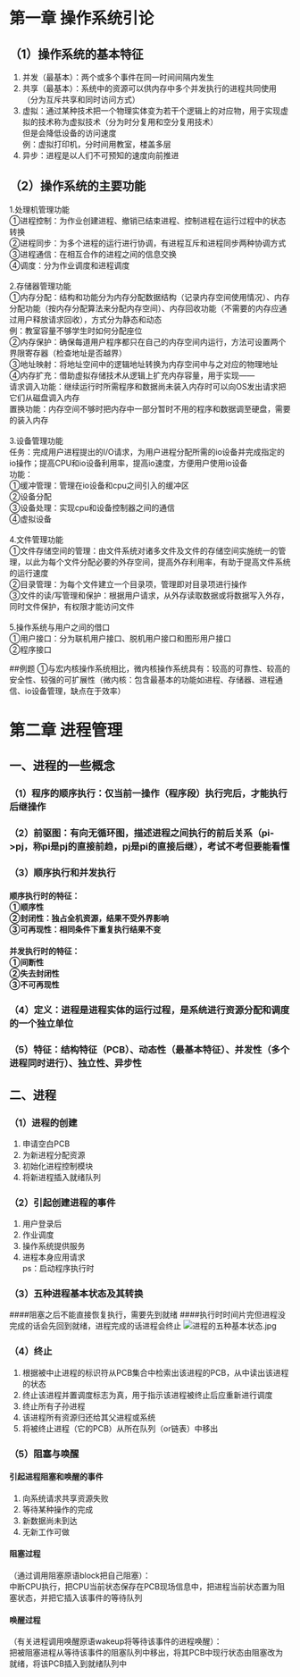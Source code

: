 
# 第一章 操作系统引论
## （1）操作系统的基本特征
1. 并发（最基本）：两个或多个事件在同一时间间隔内发生
2. 共享（最基本）：系统中的资源可以供内存中多个并发执行的进程共同使用（分为互斥共享和同时访问方式）
3. 虚拟：通过某种技术把一个物理实体变为若干个逻辑上的对应物，用于实现虚拟的技术称为虚拟技术（分为时分复用和空分复用技术）
  <br>但是会降低设备的访问速度
  <br>例：虚拟打印机，分时间用教室，楼盖多层
4. 异步：进程是以人们不可预知的速度向前推进

## （2）操作系统的主要功能
1.处理机管理功能
<br>①进程控制：为作业创建进程、撤销已结束进程、控制进程在运行过程中的状态转换
<br>②进程同步：为多个进程的运行进行协调，有进程互斥和进程同步两种协调方式
<br>③进程通信：在相互合作的进程之间的信息交换
<br>④调度：分为作业调度和进程调度
<br><br>2.存储器管理功能
<br>①内存分配：结构和功能分为内存分配数据结构（记录内存空间使用情况）、内存分配功能（按内存分配算法来分配内存空间）、内存回收功能（不需要的内存应通过用户释放请求回收），方式分为静态和动态
<br>例：教室容量不够学生时如何分配座位
<br>②内存保护：确保每道用户程序都只在自己的内存空间内运行，方法可设置两个界限寄存器（检查地址是否越界）
<br>③地址映射：将地址空间中的逻辑地址转换为内存空间中与之对应的物理地址
<br>④内存扩充：借助虚拟存储技术从逻辑上扩充内存容量，用于实现——
<br>请求调入功能：继续运行时所需程序和数据尚未装入内存时可以向OS发出请求把它们从磁盘调入内存
<br>置换功能：内存空间不够时把内存中一部分暂时不用的程序和数据调至硬盘，需要的装入内存
<br><br>3.设备管理功能
<br>任务：完成用户进程提出的I/O请求，为用户进程分配所需的io设备并完成指定的io操作；提高CPU和io设备利用率，提高io速度，方便用户使用io设备
<br>功能：
<br>①缓冲管理：管理在io设备和cpu之间引入的缓冲区
<br>②设备分配
<br>③设备处理：实现cpu和设备控制器之间的通信
<br>④虚拟设备
<br><br>4.文件管理功能
<br>①文件存储空间的管理：由文件系统对诸多文件及文件的存储空间实施统一的管理，以此为每个文件分配必要的外存空间，提高外存利用率，有助于提高文件系统的运行速度
<br>②目录管理：为每个文件建立一个目录项，管理即对目录项进行操作
<br>③文件的读/写管理和保护：根据用户请求，从外存读取数据或将数据写入外存，同时文件保护，有权限才能访问文件
<br><br>5.操作系统与用户之间的借口
<br>①用户接口：分为联机用户接口、脱机用户接口和图形用户接口
<br>②程序接口

##例题
①与宏内核操作系统相比，微内核操作系统具有：较高的可靠性、较高的安全性、较强的可扩展性（微内核：包含最基本的功能如进程、存储器、进程通信、io设备管理，缺点在于效率）

# 第二章 进程管理

## 一、进程的一些概念
### （1）程序的顺序执行：仅当前一操作（程序段）执行完后，才能执行后继操作
### （2）前驱图：有向无循环图，描述进程之间执行的前后关系（pi->pj，称pi是pj的直接前趋，pj是pi的直接后继），考试不考但要能看懂
### （3）顺序执行和并发执行
#### 顺序执行时的特征：<br>①顺序性<br>②封闭性：独占全机资源，结果不受外界影响<br>③可再现性：相同条件下重复执行结果不变
#### 并发执行时的特征：<br>①间断性<br>②失去封闭性<br>③不可再现性
### （4）定义：进程是进程实体的运行过程，是系统进行资源分配和调度的一个独立单位
### （5）特征：结构特征（PCB）、动态性（最基本特征）、并发性（多个进程同时进行）、独立性、异步性

## 二、进程
### （1）进程的创建
1. 申请空白PCB  
2. 为新进程分配资源  
3. 初始化进程控制模块  
4. 将新进程插入就绪队列  

### （2）引起创建进程的事件
1. 用户登录后  
2. 作业调度  
3. 操作系统提供服务  
4. 进程本身应用请求  
   ps：启动程序执行时

### （3）五种进程基本状态及其转换
####阻塞之后不能直接恢复执行，需要先到就绪
####执行时时间片完但进程没完成的话会先回到就绪，进程完成的话进程会终止
![进程的五种基本状态.jpg](https://github.com/user-attachments/assets/4ba8ec69-6003-43f3-84f0-c6619ac46cf1)


### （4）终止
1. 根据被中止进程的标识符从PCB集合中检索出该进程的PCB，从中读出该进程的状态  
2. 终止该进程并置调度标志为真，用于指示该进程被终止后应重新进行调度  
3. 终止所有子孙进程  
4. 该进程所有资源归还给其父进程或系统  
5. 将被终止进程（它的PCB）从所在队列（or链表）中移出  

### （5）阻塞与唤醒
#### 引起进程阻塞和唤醒的事件
1. 向系统请求共享资源失败  
2. 等待某种操作的完成  
3. 新数据尚未到达  
4. 无新工作可做  

#### 阻塞过程
（通过调用阻塞原语block把自己阻塞）：  
中断CPU执行，把CPU当前状态保存在PCB现场信息中，把进程当前状态置为阻塞状态，并把它插入该事件的等待队列  

#### 唤醒过程
（有关进程调用唤醒原语wakeup将等待该事件的进程唤醒）：  
把被阻塞进程从等待该事件的阻塞队列中移出，将其PCB中现行状态由阻塞改为就绪，将该PCB插入到就绪队列中